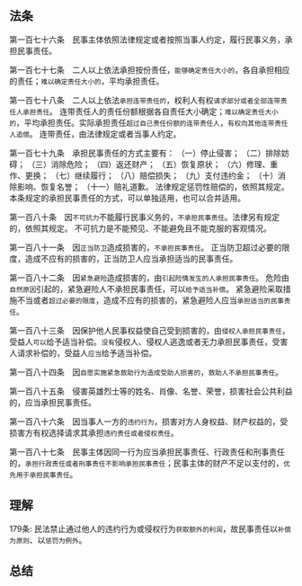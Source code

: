 ## 法条

第一百七十六条　民事主体依照法律规定或者按照当事人约定，履行民事义务，承担民事责任。

第一百七十七条　二人以上依法承担按份责任，`能够确定责任大小的`，各自承担相应的责任；`难以确定责任大小的`，平均承担责任。

第一百七十八条　二人以上依法`承担连带责任的`，权利人有权`请求部分或者全部连带责任人承担责任`。
连带责任人的责任份额根据各自责任大小确定；`难以确定责任大小的`，平均承担责任。实际承担责任`超过自己责任份额的连带责任人`，`有权向其他连带责任人追偿`。
连带责任，由法律规定或者当事人约定。

第一百七十九条　承担民事责任的方式主要有：
（一）停止侵害；
（二）排除妨碍；
（三）消除危险；
（四）返还财产；
（五）恢复原状；
（六）修理、重作、更换；
（七）继续履行；
（八）赔偿损失；
（九）支付违约金；
（十）消除影响、恢复名誉；
（十一）赔礼道歉。
法律规定惩罚性赔偿的，依照其规定。
本条规定的承担民事责任的方式，可以单独适用，也可以合并适用。

第一百八十条　因`不可抗力`不能履行民事义务的，`不承担民事责任`。法律另有规定的，依照其规定。
不可抗力是不能预见、不能避免且不能克服的客观情况。

第一百八十一条　因`正当防卫`造成损害的，`不承担民事责任`。
正当防卫超过必要的限度，造成不应有的损害的，正当防卫人应当承担适当的民事责任。

第一百八十二条　因`紧急避险`造成损害的，由`引起险情发生的人承担民事责任`。
危险由`自然原因`引起的，紧急避险人不承担民事责任，可以`给予适当补偿`。
紧急避险采取措施不当或者`超过必要的限度`，造成不应有的损害的，紧急避险人应当`承担适当的民事责任`。

第一百八十三条　因保护他人民事权益使自己受到损害的，由`侵权人承担民事责任`，受益人`可以`给予适当补偿。`没有`侵权人、侵权人逃逸或者无力承担民事责任，受害人请求补偿的，受益人`应当`给予适当补偿。

第一百八十四条　因`自愿实施紧急救助行为造成受助人损害的`，`救助人不承担民事责任`。

第一百八十五条　侵害英雄烈士等的姓名、肖像、名誉、荣誉，损害社会公共利益的，应当承担民事责任。

第一百八十六条　因当事人一方的`违约行为`，损害对方人身权益、财产权益的，受损害方有权选择请求其承担`违约责任或者侵权责任`。

第一百八十七条　民事主体因同一行为应当承担民事责任、行政责任和刑事责任的，`承担行政责任或者刑事责任不影响承担民事责任`；民事主体的财产不足以支付的，`优先用于承担民事责任`。


## 理解
179条:
民法禁止通过他人的违约行为或侵权行为`获取额外的利润`，故民事责任以`补偿为原则`、以`惩罚为例外`。




## 总结



















